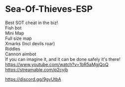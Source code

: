 # Sea-Of-Thieves-ESP
Best SOT cheat in the biz!  
Fish bot  
Mini Map  
Full size map  
Xmarks (Incl devils roar)  
Riddles  
Cannon aimbot  
If you can imagine it, and it can be done safely it's there!  
https://www.youtube.com/watch?v=1bR5aMgjQoQ  
https://streamable.com/p2cyjb

https://discord.gg/9gyUtbA
